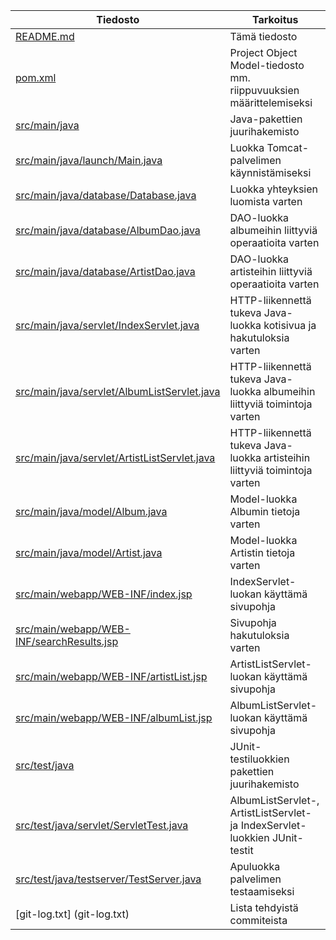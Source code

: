 
Tiedosto	                            | Tarkoitus
----------------------------------------|---------------------
[README.md](README.md)                                                  | Tämä tiedosto
[pom.xml](pom.xml)                                                      | Project Object Model-tiedosto mm. riippuvuuksien määrittelemiseksi
[src/main/java](src/main/java)                                          | Java-pakettien juurihakemisto
[src/main/java/launch/Main.java](src/main/java/launch/Main.java)        | Luokka Tomcat-palvelimen käynnistämiseksi
[src/main/java/database/Database.java](src/main/java/database/Database.java) 		| Luokka yhteyksien luomista varten
[src/main/java/database/AlbumDao.java](src/main/java/database/AlbumDao.java) 		| DAO-luokka albumeihin liittyviä operaatioita varten
[src/main/java/database/ArtistDao.java](src/main/java/database/ArtistDao.java) 		| DAO-luokka artisteihin liittyviä operaatioita varten
[src/main/java/servlet/IndexServlet.java](src/main/java/servlet/IndexServlet.java) | HTTP-liikennettä tukeva Java-luokka kotisivua ja hakutuloksia varten
[src/main/java/servlet/AlbumListServlet.java](src/main/java/servlet/AlbumListServlet.java) | HTTP-liikennettä tukeva Java-luokka albumeihin liittyviä toimintoja varten
[src/main/java/servlet/ArtistListServlet.java](src/main/java/servlet/ArtistListServlet.java) | HTTP-liikennettä tukeva Java-luokka artisteihin liittyviä toimintoja varten
[src/main/java/model/Album.java](src/main/java/model/Album.java) 		| Model-luokka Albumin tietoja varten
[src/main/java/model/Artist.java](src/main/java/model/Artist.java) 		| Model-luokka Artistin tietoja varten
[src/main/webapp/WEB-INF/index.jsp](src/main/webapp/WEB-INF/index.jsp)  | IndexServlet-luokan käyttämä sivupohja
[src/main/webapp/WEB-INF/searchResults.jsp](src/main/webapp/WEB-INF/searchResults.jsp)  | Sivupohja hakutuloksia varten
[src/main/webapp/WEB-INF/artistList.jsp](src/main/webapp/WEB-INF/artistList.jsp)  | ArtistListServlet-luokan käyttämä sivupohja
[src/main/webapp/WEB-INF/albumList.jsp](src/main/webapp/WEB-INF/albumList.jsp)  | AlbumListServlet-luokan käyttämä sivupohja
[src/test/java](src/test/java)                                          | JUnit-testiluokkien pakettien juurihakemisto
[src/test/java/servlet/ServletTest.java](src/test/java/servlet/ServletTest.java)  | AlbumListServlet-, ArtistListServlet- ja IndexServlet-luokkien JUnit-testit
[src/test/java/testserver/TestServer.java](src/test/java/testserver/TestServer.java)  | Apuluokka palvelimen testaamiseksi
[git-log.txt] (git-log.txt)												| Lista tehdyistä commiteista